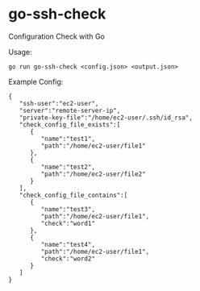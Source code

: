 # go-ssh-check
Configuration Check with Go

Usage:

```go run go-ssh-check <config.json> <output.json>```

Example Config:
```
{
   "ssh-user":"ec2-user",
   "server":"remote-server-ip",
   "private-key-file":"/home/ec2-user/.ssh/id_rsa",
   "check_config_file_exists":[
      {
         "name":"test1",
         "path":"/home/ec2-user/file1"
      },
      {
         "name":"test2",
         "path":"/home/ec2-user/file2"
      }
   ],
   "check_config_file_contains":[
      {
         "name":"test3",
         "path":"/home/ec2-user/file1",
         "check":"word1"
      },
      {
         "name":"test4",
         "path":"/home/ec2-user/file1",
         "check":"word2"
      }
   ]
}
```
